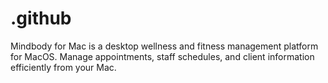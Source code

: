 # .github
Mindbody for Mac is a desktop wellness and fitness management platform for MacOS. Manage appointments, staff schedules, and client information efficiently from your Mac.
